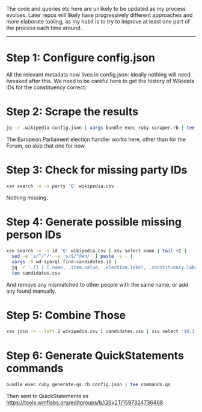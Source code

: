 
The code and queries etc here are unlikely to be updated as my process
evolves. Later repos will likely have progressively different approaches
and more elaborate tooling, as my habit is to try to improve at least
one part of the process each time around.

---------

Step 1: Configure config.json
=============================

All the relevant metadata now lives in config.json: ideally nothing will
need tweaked after this. We need to be careful here to get the history
of Wikidata IDs for the constituency correct.

Step 2: Scrape the results
==========================

```sh
jq -r .wikipedia config.json | xargs bundle exec ruby scraper.rb | tee wikipedia.csv
```

The European Parliament election handler works here, other than for the
Forum, so skip that one for now.

Step 3: Check for missing party IDs
===================================

```sh
xsv search -v -s party 'Q' wikipedia.csv
```

Nothing missing.

Step 4: Generate possible missing person IDs
============================================

```sh
xsv search -v -s id 'Q' wikipedia.csv | xsv select name | tail +2 |
  sed -e 's/^/"/' -e 's/$/"@en/' | paste -s - |
  xargs -0 wd sparql find-candidates.js |
  jq -r '.[] | [.name, .item.value, .election.label, .constituency.label, .party.label] | @csv' |
  tee candidates.csv
```

And remove any mismatched to other people with the same name, or add any
found manually.

Step 5: Combine Those
=====================

```sh
xsv join -n --left 2 wikipedia.csv 1 candidates.csv | xsv select '10,1-8' | sed $'1i\\\nfoundid' | tee combo.csv
```

Step 6: Generate QuickStatements commands
=========================================

```sh
bundle exec ruby generate-qs.rb config.json | tee commands.qs
```

Then sent to QuickStatements as https://tools.wmflabs.org/editgroups/b/QSv2T/1597324736468
